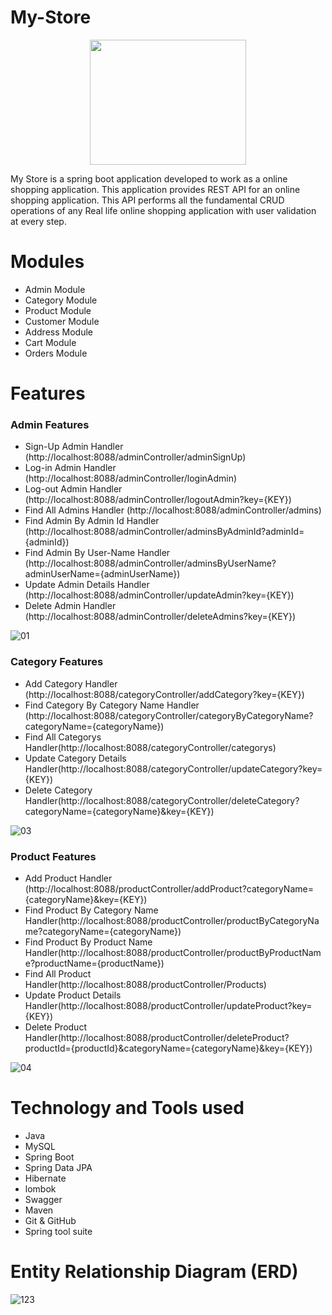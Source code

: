 # My-Store
<p align="center">
  <img width="250" height="200" src="https://user-images.githubusercontent.com/103619788/215250340-60fb26a6-4ad8-4345-aa00-dd10724f916b.jpg">
</p>


My Store is a spring boot application developed to work as a online shopping application. This application provides REST API for an online shopping application. This API performs all the fundamental CRUD operations of any Real life online shopping application with user validation at every step.

# Modules 

- Admin Module  
- Category Module
- Product Module
- Customer Module
- Address Module
- Cart Module
- Orders Module

# Features 

### Admin Features 

- Sign-Up Admin Handler (http://localhost:8088/adminController/adminSignUp)
- Log-in Admin Handler (http://localhost:8088/adminController/loginAdmin)
- Log-out Admin Handler (http://localhost:8088/adminController/logoutAdmin?key={KEY})
- Find All Admins Handler (http://localhost:8088/adminController/admins)
- Find Admin By Admin Id Handler (http://localhost:8088/adminController/adminsByAdminId?adminId={adminId})
- Find Admin By User-Name Handler (http://localhost:8088/adminController/adminsByUserName?adminUserName={adminUserName})
- Update Admin Details Handler (http://localhost:8088/adminController/updateAdmin?key={KEY})
- Delete Admin Handler (http://localhost:8088/adminController/deleteAdmins?key={KEY})

![01](https://user-images.githubusercontent.com/103619788/220114469-601fbb07-598b-44ed-865d-d1becb749b9c.jpg)

### Category Features 

- Add Category Handler (http://localhost:8088/categoryController/addCategory?key={KEY})
- Find Category By Category Name Handler (http://localhost:8088/categoryController/categoryByCategoryName?categoryName={categoryName})
- Find All Categorys Handler(http://localhost:8088/categoryController/categorys)
- Update Category Details Handler(http://localhost:8088/categoryController/updateCategory?key={KEY})
- Delete Category Handler(http://localhost:8088/categoryController/deleteCategory?categoryName={categoryName}&key={KEY})

![03](https://user-images.githubusercontent.com/103619788/220283745-11c5ca3a-1398-469b-be67-07a713ef6d97.jpg)

### Product Features 

- Add Product Handler (http://localhost:8088/productController/addProduct?categoryName={categoryName}&key={KEY})
- Find Product By Category Name Handler(http://localhost:8088/productController/productByCategoryName?categoryName={categoryName})
- Find Product By Product Name Handler(http://localhost:8088/productController/productByProductName?productName={productName})
- Find All Product Handler(http://localhost:8088/productController/Products)
- Update Product Details Handler(http://localhost:8088/productController/updateProduct?key={KEY})
- Delete Product Handler(http://localhost:8088/productController/deleteProduct?productId={productId}&categoryName={categoryName}&key={KEY})

![04](https://user-images.githubusercontent.com/103619788/220287227-d7603a48-2d88-4c99-954c-0d8144457b03.jpg)

# Technology and Tools used 

- Java
- MySQL
- Spring Boot
- Spring Data JPA
- Hibernate
- lombok
- Swagger
- Maven
- Git & GitHub
- Spring tool suite

# Entity Relationship Diagram (ERD)
![123](https://user-images.githubusercontent.com/103619788/219714882-03e5f097-63a4-4ab8-9d8b-ce2842e6eff2.jpg)
